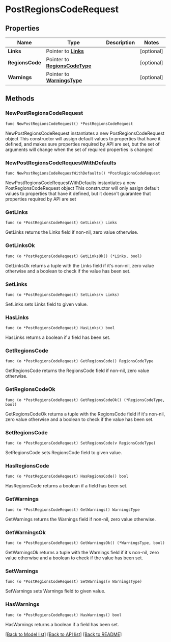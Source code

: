 # PostRegionsCodeRequest

## Properties

Name | Type | Description | Notes
------------ | ------------- | ------------- | -------------
**Links** | Pointer to [**Links**](Links.md) |  | [optional] 
**RegionsCode** | Pointer to [**RegionsCodeType**](RegionsCodeType.md) |  | [optional] 
**Warnings** | Pointer to [**WarningsType**](WarningsType.md) |  | [optional] 

## Methods

### NewPostRegionsCodeRequest

`func NewPostRegionsCodeRequest() *PostRegionsCodeRequest`

NewPostRegionsCodeRequest instantiates a new PostRegionsCodeRequest object
This constructor will assign default values to properties that have it defined,
and makes sure properties required by API are set, but the set of arguments
will change when the set of required properties is changed

### NewPostRegionsCodeRequestWithDefaults

`func NewPostRegionsCodeRequestWithDefaults() *PostRegionsCodeRequest`

NewPostRegionsCodeRequestWithDefaults instantiates a new PostRegionsCodeRequest object
This constructor will only assign default values to properties that have it defined,
but it doesn't guarantee that properties required by API are set

### GetLinks

`func (o *PostRegionsCodeRequest) GetLinks() Links`

GetLinks returns the Links field if non-nil, zero value otherwise.

### GetLinksOk

`func (o *PostRegionsCodeRequest) GetLinksOk() (*Links, bool)`

GetLinksOk returns a tuple with the Links field if it's non-nil, zero value otherwise
and a boolean to check if the value has been set.

### SetLinks

`func (o *PostRegionsCodeRequest) SetLinks(v Links)`

SetLinks sets Links field to given value.

### HasLinks

`func (o *PostRegionsCodeRequest) HasLinks() bool`

HasLinks returns a boolean if a field has been set.

### GetRegionsCode

`func (o *PostRegionsCodeRequest) GetRegionsCode() RegionsCodeType`

GetRegionsCode returns the RegionsCode field if non-nil, zero value otherwise.

### GetRegionsCodeOk

`func (o *PostRegionsCodeRequest) GetRegionsCodeOk() (*RegionsCodeType, bool)`

GetRegionsCodeOk returns a tuple with the RegionsCode field if it's non-nil, zero value otherwise
and a boolean to check if the value has been set.

### SetRegionsCode

`func (o *PostRegionsCodeRequest) SetRegionsCode(v RegionsCodeType)`

SetRegionsCode sets RegionsCode field to given value.

### HasRegionsCode

`func (o *PostRegionsCodeRequest) HasRegionsCode() bool`

HasRegionsCode returns a boolean if a field has been set.

### GetWarnings

`func (o *PostRegionsCodeRequest) GetWarnings() WarningsType`

GetWarnings returns the Warnings field if non-nil, zero value otherwise.

### GetWarningsOk

`func (o *PostRegionsCodeRequest) GetWarningsOk() (*WarningsType, bool)`

GetWarningsOk returns a tuple with the Warnings field if it's non-nil, zero value otherwise
and a boolean to check if the value has been set.

### SetWarnings

`func (o *PostRegionsCodeRequest) SetWarnings(v WarningsType)`

SetWarnings sets Warnings field to given value.

### HasWarnings

`func (o *PostRegionsCodeRequest) HasWarnings() bool`

HasWarnings returns a boolean if a field has been set.


[[Back to Model list]](../README.md#documentation-for-models) [[Back to API list]](../README.md#documentation-for-api-endpoints) [[Back to README]](../README.md)


